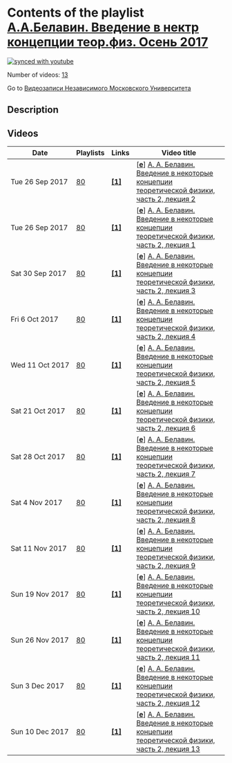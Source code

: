 # Contents of the playlist [А.А.Белавин. Введение в нектр концепции теор.физ. Осень 2017](https://www.youtube.com/playlist?list=PLp9ABVh6_x4EG8W2o6OCyZ1_V3oQWuVxt)

[![synced with youtube](https://img.shields.io/github/last-commit/mathphysschool/mathphysschool.github.io/autoupdate1?label=synced%20with%20youtube)](#)

Number of videos: [13](#videos)

Go to [Видеозаписи Независимого Московского Университета](../README.md)

## Description



## Videos

|Date|Playlists|Links|Video title|
|---|---|---|---|
| Tue&nbsp;26&nbsp;Sep&nbsp;2017 | [80](../playlists/80 "А.А.Белавин. Введение в нектр концепции теор.физ. Осень 2017") | [**[1]**](http://ium.mccme.ru/f17/f17-belavin.html) | [[**e**](https://studio.youtube.com/video/cCO5l0uIXUE/edit "Edit")] [А. А. Белавин. Введение в некоторые концепции теоретической физики, часть 2, лекция 2](https://www.youtube.com/watch?v=cCO5l0uIXUE&list=PLp9ABVh6_x4EG8W2o6OCyZ1_V3oQWuVxt "Совместный с ФОПФ МФТИ спецкурс для 2 курса.&#013;18 сентября 2017 г. 17:00, НМУ 303 (Москва, Большой Власьевский пер., 11)&#013;http://ium.mccme.ru/f17/f17-belavin.html") |
| Tue&nbsp;26&nbsp;Sep&nbsp;2017 | [80](../playlists/80 "А.А.Белавин. Введение в нектр концепции теор.физ. Осень 2017") | [**[1]**](http://ium.mccme.ru/f17/f17-belavin.html) | [[**e**](https://studio.youtube.com/video/m8x7lKy4gS8/edit "Edit")] [А. А. Белавин. Введение в некоторые концепции теоретической физики, часть 2, лекция 1](https://www.youtube.com/watch?v=m8x7lKy4gS8&list=PLp9ABVh6_x4EG8W2o6OCyZ1_V3oQWuVxt "Совместный с ФОПФ МФТИ спецкурс для 2 курса.&#013;11 сентября 2017 г. 17:00, НМУ 303 (Москва, Большой Власьевский пер., 11)&#013;http://ium.mccme.ru/f17/f17-belavin.html") |
| Sat&nbsp;30&nbsp;Sep&nbsp;2017 | [80](../playlists/80 "А.А.Белавин. Введение в нектр концепции теор.физ. Осень 2017") | [**[1]**](http://ium.mccme.ru/f17/f17-belavin.html) | [[**e**](https://studio.youtube.com/video/dibPI_Gw8hE/edit "Edit")] [А. А. Белавин. Введение в некоторые концепции теоретической физики, часть 2, лекция 3](https://www.youtube.com/watch?v=dibPI_Gw8hE&list=PLp9ABVh6_x4EG8W2o6OCyZ1_V3oQWuVxt "Совместный с ФОПФ МФТИ спецкурс для 2 курса.&#013;25 сентября 2017 г. 17:00, НМУ 303 (Москва, Большой Власьевский пер., 11)&#013;http://ium.mccme.ru/f17/f17-belavin.html") |
| Fri&nbsp;6&nbsp;Oct&nbsp;2017 | [80](../playlists/80 "А.А.Белавин. Введение в нектр концепции теор.физ. Осень 2017") | [**[1]**](http://ium.mccme.ru/f17/f17-belavin.html) | [[**e**](https://studio.youtube.com/video/vGLaWRpKZu0/edit "Edit")] [А. А. Белавин. Введение в некоторые концепции теоретической физики, часть 2, лекция 4](https://www.youtube.com/watch?v=vGLaWRpKZu0&list=PLp9ABVh6_x4EG8W2o6OCyZ1_V3oQWuVxt "Совместный с ФОПФ МФТИ спецкурс для 2 курса.&#013;2 октября 2017 г. 17:00, НМУ 303 (Москва, Большой Власьевский пер., 11)&#013;http://ium.mccme.ru/f17/f17-belavin.html") |
| Wed&nbsp;11&nbsp;Oct&nbsp;2017 | [80](../playlists/80 "А.А.Белавин. Введение в нектр концепции теор.физ. Осень 2017") | [**[1]**](http://ium.mccme.ru/f17/f17-belavin.html) | [[**e**](https://studio.youtube.com/video/xoJxlL-3UhE/edit "Edit")] [А. А. Белавин. Введение в некоторые концепции теоретической физики, часть 2, лекция 5](https://www.youtube.com/watch?v=xoJxlL-3UhE&list=PLp9ABVh6_x4EG8W2o6OCyZ1_V3oQWuVxt "Совместный с ФОПФ МФТИ спецкурс для 2 курса.&#013;9 октября 2017 г. 17:00, НМУ 303 (Москва, Большой Власьевский пер., 11)&#013;http://ium.mccme.ru/f17/f17-belavin.html") |
| Sat&nbsp;21&nbsp;Oct&nbsp;2017 | [80](../playlists/80 "А.А.Белавин. Введение в нектр концепции теор.физ. Осень 2017") | [**[1]**](http://ium.mccme.ru/f17/f17-belavin.html) | [[**e**](https://studio.youtube.com/video/zLJuNhR9n2I/edit "Edit")] [А. А. Белавин. Введение в некоторые концепции теоретической физики, часть 2, лекция 6](https://www.youtube.com/watch?v=zLJuNhR9n2I&list=PLp9ABVh6_x4EG8W2o6OCyZ1_V3oQWuVxt "Совместный с ФОПФ МФТИ спецкурс для 2 курса.&#013;16 октября 2017 г. 17:00, НМУ 303 (Москва, Большой Власьевский пер., 11)&#013;http://ium.mccme.ru/f17/f17-belavin.html") |
| Sat&nbsp;28&nbsp;Oct&nbsp;2017 | [80](../playlists/80 "А.А.Белавин. Введение в нектр концепции теор.физ. Осень 2017") | [**[1]**](http://ium.mccme.ru/f17/f17-belavin.html) | [[**e**](https://studio.youtube.com/video/-_MgCnXEVBk/edit "Edit")] [А. А. Белавин. Введение в некоторые концепции теоретической физики, часть 2, лекция 7](https://www.youtube.com/watch?v=-_MgCnXEVBk&list=PLp9ABVh6_x4EG8W2o6OCyZ1_V3oQWuVxt "Совместный с ФОПФ МФТИ спецкурс для 2 курса.&#013;23 октября 2017 г. 17:00, НМУ 303 (Москва, Большой Власьевский пер., 11)&#013;http://ium.mccme.ru/f17/f17-belavin.html") |
| Sat&nbsp;4&nbsp;Nov&nbsp;2017 | [80](../playlists/80 "А.А.Белавин. Введение в нектр концепции теор.физ. Осень 2017") | [**[1]**](http://ium.mccme.ru/f17/f17-belavin.html) | [[**e**](https://studio.youtube.com/video/QRqka4Dwrxs/edit "Edit")] [А. А. Белавин. Введение в некоторые концепции теоретической физики, часть 2, лекция 8](https://www.youtube.com/watch?v=QRqka4Dwrxs&list=PLp9ABVh6_x4EG8W2o6OCyZ1_V3oQWuVxt "Совместный с ФОПФ МФТИ спецкурс для 2 курса.&#013;30 октября 2017 г. 17:00, НМУ 303 (Москва, Большой Власьевский пер., 11)&#013;http://ium.mccme.ru/f17/f17-belavin.html") |
| Sat&nbsp;11&nbsp;Nov&nbsp;2017 | [80](../playlists/80 "А.А.Белавин. Введение в нектр концепции теор.физ. Осень 2017") | [**[1]**](http://ium.mccme.ru/f17/f17-belavin.html) | [[**e**](https://studio.youtube.com/video/Yg9e2A76JdM/edit "Edit")] [А. А. Белавин. Введение в некоторые концепции теоретической физики, часть 2, лекция 9](https://www.youtube.com/watch?v=Yg9e2A76JdM&list=PLp9ABVh6_x4EG8W2o6OCyZ1_V3oQWuVxt "Совместный с ФОПФ МФТИ спецкурс для 2 курса.&#013;6 ноября 2017 г. 17:00, НМУ 303 (Москва, Большой Власьевский пер., 11)&#013;http://ium.mccme.ru/f17/f17-belavin.html") |
| Sun&nbsp;19&nbsp;Nov&nbsp;2017 | [80](../playlists/80 "А.А.Белавин. Введение в нектр концепции теор.физ. Осень 2017") | [**[1]**](http://ium.mccme.ru/f17/f17-belavin.html) | [[**e**](https://studio.youtube.com/video/PKLRId4Cvb4/edit "Edit")] [А. А. Белавин. Введение в некоторые концепции теоретической физики, часть 2, лекция 10](https://www.youtube.com/watch?v=PKLRId4Cvb4&list=PLp9ABVh6_x4EG8W2o6OCyZ1_V3oQWuVxt "Совместный с ФОПФ МФТИ спецкурс для 2 курса.&#013;13 ноября 2017 г. 17:00, НМУ 303 (Москва, Большой Власьевский пер., 11)&#013;http://ium.mccme.ru/f17/f17-belavin.html") |
| Sun&nbsp;26&nbsp;Nov&nbsp;2017 | [80](../playlists/80 "А.А.Белавин. Введение в нектр концепции теор.физ. Осень 2017") | [**[1]**](http://ium.mccme.ru/f17/f17-belavin.html) | [[**e**](https://studio.youtube.com/video/MMhMDZtdrP0/edit "Edit")] [А. А. Белавин. Введение в некоторые концепции теоретической физики, часть 2, лекция 11](https://www.youtube.com/watch?v=MMhMDZtdrP0&list=PLp9ABVh6_x4EG8W2o6OCyZ1_V3oQWuVxt "Совместный с ФОПФ МФТИ спецкурс для 2 курса.&#013;20 ноября 2017 г. 17:00, НМУ 303 (Москва, Большой Власьевский пер., 11)&#013;http://ium.mccme.ru/f17/f17-belavin.html") |
| Sun&nbsp;3&nbsp;Dec&nbsp;2017 | [80](../playlists/80 "А.А.Белавин. Введение в нектр концепции теор.физ. Осень 2017") | [**[1]**](http://ium.mccme.ru/f17/f17-belavin.html) | [[**e**](https://studio.youtube.com/video/i8Timg52F_U/edit "Edit")] [А. А. Белавин. Введение в некоторые концепции теоретической физики, часть 2, лекция 12](https://www.youtube.com/watch?v=i8Timg52F_U&list=PLp9ABVh6_x4EG8W2o6OCyZ1_V3oQWuVxt "Совместный с ФОПФ МФТИ спецкурс для 2 курса.&#013;27 ноября 2017 г. 17:00, НМУ 303 (Москва, Большой Власьевский пер., 11)&#013;http://ium.mccme.ru/f17/f17-belavin.html") |
| Sun&nbsp;10&nbsp;Dec&nbsp;2017 | [80](../playlists/80 "А.А.Белавин. Введение в нектр концепции теор.физ. Осень 2017") | [**[1]**](http://ium.mccme.ru/f17/f17-belavin.html) | [[**e**](https://studio.youtube.com/video/fOh5xpgKbgU/edit "Edit")] [А. А. Белавин. Введение в некоторые концепции теоретической физики, часть 2, лекция 13](https://www.youtube.com/watch?v=fOh5xpgKbgU&list=PLp9ABVh6_x4EG8W2o6OCyZ1_V3oQWuVxt "Совместный с ФОПФ МФТИ спецкурс для 2 курса.&#013;4 декабря 2017 г. 17:00, НМУ 303 (Москва, Большой Власьевский пер., 11)&#013;http://ium.mccme.ru/f17/f17-belavin.html") |
